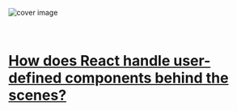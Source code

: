 ![cover image](https://pbs.twimg.com/media/FJ4VbdkXMAMlskB?format=png&name=4096x4096)

<br />

# [How does React handle user-defined components behind the scenes?](https://twitter.com/fromaline/status/1485684303891771393)
